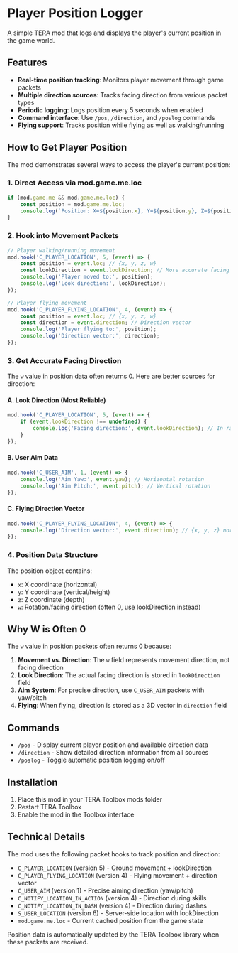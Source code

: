 # Player Position Logger

A simple TERA mod that logs and displays the player's current position in the game world.

## Features

- **Real-time position tracking**: Monitors player movement through game packets
- **Multiple direction sources**: Tracks facing direction from various packet types
- **Periodic logging**: Logs position every 5 seconds when enabled
- **Command interface**: Use `/pos`, `/direction`, and `/poslog` commands
- **Flying support**: Tracks position while flying as well as walking/running

## How to Get Player Position

The mod demonstrates several ways to access the player's current position:

### 1. Direct Access via mod.game.me.loc
```javascript
if (mod.game.me && mod.game.me.loc) {
    const position = mod.game.me.loc;
    console.log(`Position: X=${position.x}, Y=${position.y}, Z=${position.z}, W=${position.w}`);
}
```

### 2. Hook into Movement Packets
```javascript
// Player walking/running movement
mod.hook('C_PLAYER_LOCATION', 5, (event) => {
    const position = event.loc; // {x, y, z, w}
    const lookDirection = event.lookDirection; // More accurate facing direction
    console.log('Player moved to:', position);
    console.log('Look direction:', lookDirection);
});

// Player flying movement  
mod.hook('C_PLAYER_FLYING_LOCATION', 4, (event) => {
    const position = event.loc; // {x, y, z, w}
    const direction = event.direction; // Direction vector
    console.log('Player flying to:', position);
    console.log('Direction vector:', direction);
});
```

### 3. Get Accurate Facing Direction
The `w` value in position data often returns 0. Here are better sources for direction:

#### A. Look Direction (Most Reliable)
```javascript
mod.hook('C_PLAYER_LOCATION', 5, (event) => {
    if (event.lookDirection !== undefined) {
        console.log('Facing direction:', event.lookDirection); // In radians
    }
});
```

#### B. User Aim Data
```javascript
mod.hook('C_USER_AIM', 1, (event) => {
    console.log('Aim Yaw:', event.yaw); // Horizontal rotation
    console.log('Aim Pitch:', event.pitch); // Vertical rotation
});
```

#### C. Flying Direction Vector
```javascript
mod.hook('C_PLAYER_FLYING_LOCATION', 4, (event) => {
    console.log('Direction vector:', event.direction); // {x, y, z} normalized vector
});
```

### 4. Position Data Structure
The position object contains:
- `x`: X coordinate (horizontal)
- `y`: Y coordinate (vertical/height) 
- `z`: Z coordinate (depth)
- `w`: Rotation/facing direction (often 0, use lookDirection instead)

## Why W is Often 0

The `w` value in position packets often returns 0 because:
1. **Movement vs. Direction**: The `w` field represents movement direction, not facing direction
2. **Look Direction**: The actual facing direction is stored in `lookDirection` field
3. **Aim System**: For precise direction, use `C_USER_AIM` packets with yaw/pitch
4. **Flying**: When flying, direction is stored as a 3D vector in `direction` field

## Commands

- `/pos` - Display current player position and available direction data
- `/direction` - Show detailed direction information from all sources
- `/poslog` - Toggle automatic position logging on/off

## Installation

1. Place this mod in your TERA Toolbox mods folder
2. Restart TERA Toolbox
3. Enable the mod in the Toolbox interface

## Technical Details

The mod uses the following packet hooks to track position and direction:
- `C_PLAYER_LOCATION` (version 5) - Ground movement + lookDirection
- `C_PLAYER_FLYING_LOCATION` (version 4) - Flying movement + direction vector
- `C_USER_AIM` (version 1) - Precise aiming direction (yaw/pitch)
- `C_NOTIFY_LOCATION_IN_ACTION` (version 4) - Direction during skills
- `C_NOTIFY_LOCATION_IN_DASH` (version 4) - Direction during dashes
- `S_USER_LOCATION` (version 6) - Server-side location with lookDirection
- `mod.game.me.loc` - Current cached position from the game state

Position data is automatically updated by the TERA Toolbox library when these packets are received.